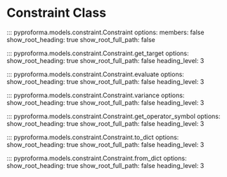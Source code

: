 # Constraint Class

::: pyproforma.models.constraint.Constraint
    options:
      members: false
      show_root_heading: true
      show_root_full_path: false

::: pyproforma.models.constraint.Constraint.get_target
    options:
      show_root_heading: true
      show_root_full_path: false
      heading_level: 3

::: pyproforma.models.constraint.Constraint.evaluate
    options:
      show_root_heading: true
      show_root_full_path: false
      heading_level: 3

::: pyproforma.models.constraint.Constraint.variance
    options:
      show_root_heading: true
      show_root_full_path: false
      heading_level: 3

::: pyproforma.models.constraint.Constraint.get_operator_symbol
    options:
      show_root_heading: true
      show_root_full_path: false
      heading_level: 3

::: pyproforma.models.constraint.Constraint.to_dict
    options:
      show_root_heading: true
      show_root_full_path: false
      heading_level: 3

::: pyproforma.models.constraint.Constraint.from_dict
    options:
      show_root_heading: true
      show_root_full_path: false
      heading_level: 3
